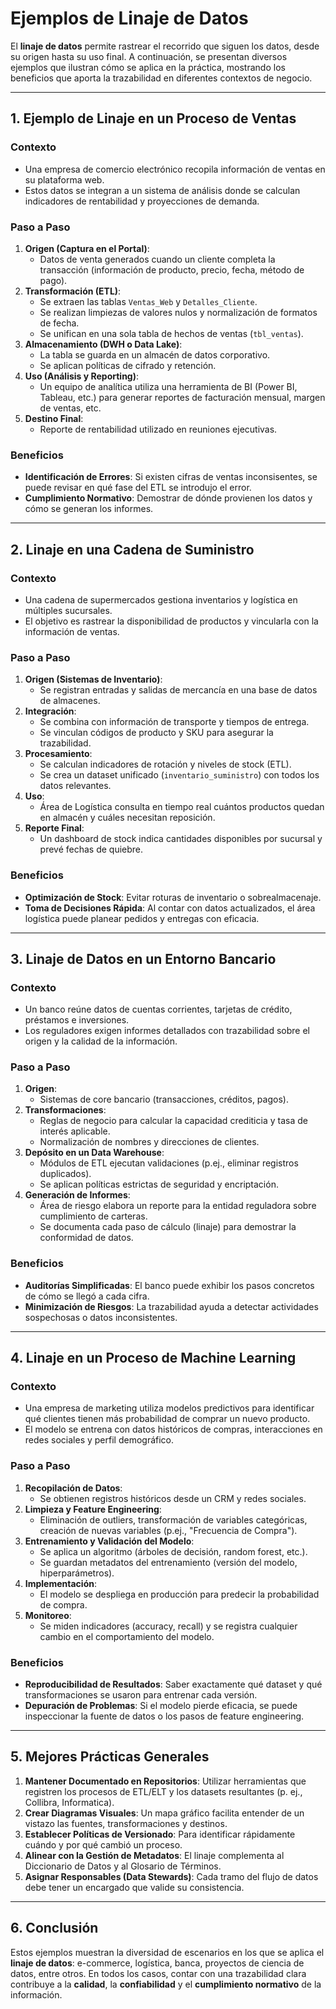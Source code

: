 # Ejemplos de Linaje de Datos

El **linaje de datos** permite rastrear el recorrido que siguen los datos, desde su origen hasta su uso final. A continuación, se presentan diversos ejemplos que ilustran cómo se aplica en la práctica, mostrando los beneficios que aporta la trazabilidad en diferentes contextos de negocio.

---

## 1. Ejemplo de Linaje en un Proceso de Ventas

### Contexto
- Una empresa de comercio electrónico recopila información de ventas en su plataforma web.
- Estos datos se integran a un sistema de análisis donde se calculan indicadores de rentabilidad y proyecciones de demanda.

### Paso a Paso
1. **Origen (Captura en el Portal)**:
   - Datos de venta generados cuando un cliente completa la transacción (información de producto, precio, fecha, método de pago).
2. **Transformación (ETL)**:
   - Se extraen las tablas `Ventas_Web` y `Detalles_Cliente`.
   - Se realizan limpiezas de valores nulos y normalización de formatos de fecha.
   - Se unifican en una sola tabla de hechos de ventas (`tbl_ventas`).
3. **Almacenamiento (DWH o Data Lake)**:
   - La tabla se guarda en un almacén de datos corporativo.
   - Se aplican políticas de cifrado y retención.
4. **Uso (Análisis y Reporting)**:
   - Un equipo de analítica utiliza una herramienta de BI (Power BI, Tableau, etc.) para generar reportes de facturación mensual, margen de ventas, etc.
5. **Destino Final**:
   - Reporte de rentabilidad utilizado en reuniones ejecutivas.

### Beneficios
- **Identificación de Errores**: Si existen cifras de ventas inconsisentes, se puede revisar en qué fase del ETL se introdujo el error.
- **Cumplimiento Normativo**: Demostrar de dónde provienen los datos y cómo se generan los informes.

---

## 2. Linaje en una Cadena de Suministro

### Contexto
- Una cadena de supermercados gestiona inventarios y logística en múltiples sucursales.
- El objetivo es rastrear la disponibilidad de productos y vincularla con la información de ventas.

### Paso a Paso
1. **Origen (Sistemas de Inventario)**:
   - Se registran entradas y salidas de mercancía en una base de datos de almacenes.
2. **Integración**:
   - Se combina con información de transporte y tiempos de entrega.
   - Se vinculan códigos de producto y SKU para asegurar la trazabilidad.
3. **Procesamiento**:
   - Se calculan indicadores de rotación y niveles de stock (ETL).
   - Se crea un dataset unificado (`inventario_suministro`) con todos los datos relevantes.
4. **Uso**:
   - Área de Logística consulta en tiempo real cuántos productos quedan en almacén y cuáles necesitan reposición.
5. **Reporte Final**:
   - Un dashboard de stock indica cantidades disponibles por sucursal y prevé fechas de quiebre.

### Beneficios
- **Optimización de Stock**: Evitar roturas de inventario o sobrealmacenaje.
- **Toma de Decisiones Rápida**: Al contar con datos actualizados, el área logística puede planear pedidos y entregas con eficacia.

---

## 3. Linaje de Datos en un Entorno Bancario

### Contexto
- Un banco reúne datos de cuentas corrientes, tarjetas de crédito, préstamos e inversiones.
- Los reguladores exigen informes detallados con trazabilidad sobre el origen y la calidad de la información.

### Paso a Paso
1. **Origen**:
   - Sistemas de core bancario (transacciones, créditos, pagos).
2. **Transformaciones**:
   - Reglas de negocio para calcular la capacidad crediticia y tasa de interés aplicable.
   - Normalización de nombres y direcciones de clientes.
3. **Depósito en un Data Warehouse**:
   - Módulos de ETL ejecutan validaciones (p.ej., eliminar registros duplicados).
   - Se aplican políticas estrictas de seguridad y encriptación.
4. **Generación de Informes**:
   - Área de riesgo elabora un reporte para la entidad reguladora sobre cumplimiento de carteras.
   - Se documenta cada paso de cálculo (linaje) para demostrar la conformidad de datos.

### Beneficios
- **Auditorías Simplificadas**: El banco puede exhibir los pasos concretos de cómo se llegó a cada cifra.
- **Minimización de Riesgos**: La trazabilidad ayuda a detectar actividades sospechosas o datos inconsistentes.

---

## 4. Linaje en un Proceso de Machine Learning

### Contexto
- Una empresa de marketing utiliza modelos predictivos para identificar qué clientes tienen más probabilidad de comprar un nuevo producto.
- El modelo se entrena con datos históricos de compras, interacciones en redes sociales y perfil demográfico.

### Paso a Paso
1. **Recopilación de Datos**:
   - Se obtienen registros históricos desde un CRM y redes sociales.
2. **Limpieza y Feature Engineering**:
   - Eliminación de outliers, transformación de variables categóricas, creación de nuevas variables (p.ej., "Frecuencia de Compra").
3. **Entrenamiento y Validación del Modelo**:
   - Se aplica un algoritmo (árboles de decisión, random forest, etc.).
   - Se guardan metadatos del entrenamiento (versión del modelo, hiperparámetros).
4. **Implementación**:
   - El modelo se despliega en producción para predecir la probabilidad de compra.
5. **Monitoreo**:
   - Se miden indicadores (accuracy, recall) y se registra cualquier cambio en el comportamiento del modelo.

### Beneficios
- **Reproducibilidad de Resultados**: Saber exactamente qué dataset y qué transformaciones se usaron para entrenar cada versión.
- **Depuración de Problemas**: Si el modelo pierde eficacia, se puede inspeccionar la fuente de datos o los pasos de feature engineering.

---

## 5. Mejores Prácticas Generales

1. **Mantener Documentado en Repositorios**: Utilizar herramientas que registren los procesos de ETL/ELT y los datasets resultantes (p. ej., Collibra, Informatica).
2. **Crear Diagramas Visuales**: Un mapa gráfico facilita entender de un vistazo las fuentes, transformaciones y destinos.
3. **Establecer Políticas de Versionado**: Para identificar rápidamente cuándo y por qué cambió un proceso.
4. **Alinear con la Gestión de Metadatos**: El linaje complementa al Diccionario de Datos y al Glosario de Términos.
5. **Asignar Responsables (Data Stewards)**: Cada tramo del flujo de datos debe tener un encargado que valide su consistencia.

---

## 6. Conclusión

Estos ejemplos muestran la diversidad de escenarios en los que se aplica el **linaje de datos**: e-commerce, logística, banca, proyectos de ciencia de datos, entre otros. En todos los casos, contar con una trazabilidad clara contribuye a la **calidad**, la **confiabilidad** y el **cumplimiento normativo** de la información.



